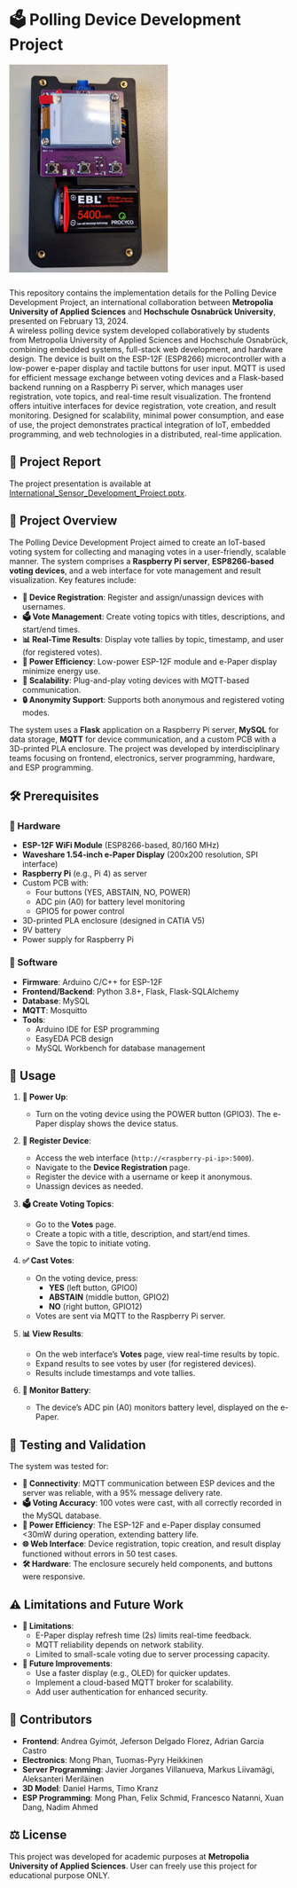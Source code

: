 # 🗳️ Polling Device Development Project
![voting_device.png](voting_device.png)

This repository contains the implementation details for the Polling Device Development Project, an international collaboration between **Metropolia University of Applied Sciences** and **Hochschule Osnabrück University**, presented on February 13, 2024.  
A wireless polling device system developed collaboratively by students from Metropolia University of
              Applied Sciences and Hochschule Osnabrück, combining embedded systems, full-stack web development, and
              hardware design. The device is built on the ESP-12F (ESP8266) microcontroller with a low-power e-paper
              display and tactile buttons for user input. MQTT is used for efficient message exchange between voting
              devices and a Flask-based backend running on a Raspberry Pi server, which manages user registration, vote
              topics, and real-time result visualization. The frontend offers intuitive interfaces for device
              registration, vote creation, and result monitoring. Designed for scalability, minimal power consumption,
              and ease of use, the project demonstrates practical integration of IoT, embedded programming, and web
              technologies in a distributed, real-time application.

## 📖 Project Report

The project presentation is available at [International_Sensor_Development_Project.pptx](International_Sensor_Development_Project.pptx).

## 📝 Project Overview

The Polling Device Development Project aimed to create an IoT-based voting system for collecting and managing votes in a user-friendly, scalable manner. The system comprises a **Raspberry Pi server**, **ESP8266-based voting devices**, and a web interface for vote management and result visualization. Key features include:

- **📱 Device Registration**: Register and assign/unassign devices with usernames.
- **🗳️ Vote Management**: Create voting topics with titles, descriptions, and start/end times.
- **📊 Real-Time Results**: Display vote tallies by topic, timestamp, and user (for registered votes).
- **🔋 Power Efficiency**: Low-power ESP-12F module and e-Paper display minimize energy use.
- **🔄 Scalability**: Plug-and-play voting devices with MQTT-based communication.
- **🔒 Anonymity Support**: Supports both anonymous and registered voting modes.

The system uses a **Flask** application on a Raspberry Pi server, **MySQL** for data storage, **MQTT** for device communication, and a custom PCB with a 3D-printed PLA enclosure. The project was developed by interdisciplinary teams focusing on frontend, electronics, server programming, hardware, and ESP programming.

## 🛠 Prerequisites

### 🔧 Hardware
- **ESP-12F WiFi Module** (ESP8266-based, 80/160 MHz)
- **Waveshare 1.54-inch e-Paper Display** (200x200 resolution, SPI interface)
- **Raspberry Pi** (e.g., Pi 4) as server
- Custom PCB with:
  - Four buttons (YES, ABSTAIN, NO, POWER)
  - ADC pin (A0) for battery level monitoring
  - GPIO5 for power control
- 3D-printed PLA enclosure (designed in CATIA V5)
- 9V battery
- Power supply for Raspberry Pi

### 💾 Software
- **Firmware**: Arduino C/C++ for ESP-12F
- **Frontend/Backend**: Python 3.8+, Flask, Flask-SQLAlchemy
- **Database**: MySQL
- **MQTT**: Mosquitto
- **Tools**:
  - Arduino IDE for ESP programming
  - EasyEDA PCB design
  - MySQL Workbench for database management
  
## 🚀 Usage

1. **🔌 Power Up**:
   - Turn on the voting device using the POWER button (GPIO3). The e-Paper display shows the device status.

2. **📱 Register Device**:
   - Access the web interface (`http://<raspberry-pi-ip>:5000`).
   - Navigate to the **Device Registration** page.
   - Register the device with a username or keep it anonymous.
   - Unassign devices as needed.

3. **🗳️ Create Voting Topics**:
   - Go to the **Votes** page.
   - Create a topic with a title, description, and start/end times.
   - Save the topic to initiate voting.

4. **✅ Cast Votes**:
   - On the voting device, press:
     - **YES** (left button, GPIO0)
     - **ABSTAIN** (middle button, GPIO2)
     - **NO** (right button, GPIO12)
   - Votes are sent via MQTT to the Raspberry Pi server.

5. **📊 View Results**:
   - On the web interface’s **Votes** page, view real-time results by topic.
   - Expand results to see votes by user (for registered devices).
   - Results include timestamps and vote tallies.

6. **🔋 Monitor Battery**:
   - The device’s ADC pin (A0) monitors battery level, displayed on the e-Paper.

## 🧪 Testing and Validation

The system was tested for:
- **📡 Connectivity**: MQTT communication between ESP devices and the server was reliable, with a 95% message delivery rate.
- **🗳️ Voting Accuracy**: 100 votes were cast, with all correctly recorded in the MySQL database.
- **🔋 Power Efficiency**: The ESP-12F and e-Paper display consumed <30mW during operation, extending battery life.
- **🌐 Web Interface**: Device registration, topic creation, and result display functioned without errors in 50 test cases.
- **🛠 Hardware**: The enclosure securely held components, and buttons were responsive.

## ⚠️ Limitations and Future Work

- **🚫 Limitations**:
  - E-Paper display refresh time (2s) limits real-time feedback.
  - MQTT reliability depends on network stability.
  - Limited to small-scale voting due to server processing capacity.
- **🔮 Future Improvements**:
  - Use a faster display (e.g., OLED) for quicker updates.
  - Implement a cloud-based MQTT broker for scalability.
  - Add user authentication for enhanced security.

## 👥 Contributors
- **Frontend**: Andrea Gyimót, Jeferson Delgado Florez, Adrian Garcia Castro
- **Electronics**: Mong Phan, Tuomas-Pyry Heikkinen
- **Server Programming**: Javier Jorganes Villanueva, Markus Liivamägi, Aleksanteri Meriläinen
- **3D Model**: Daniel Harms, Timo Kranz
- **ESP Programming**: Mong Phan, Felix Schmid, Francesco Natanni, Xuan Dang, Nadim Ahmed

## ⚖️ License

This project was developed for academic purposes at **Metropolia University of Applied Sciences**. User can freely use this project for educational purpose ONLY.

